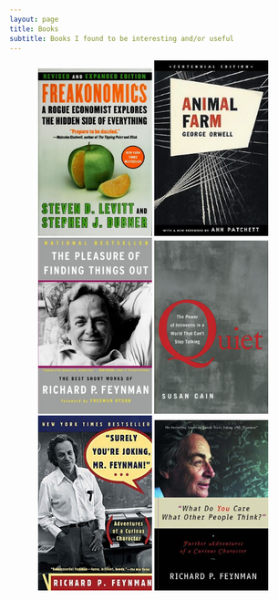 ```yaml
---
layout: page
title: Books
subtitle: Books I found to be interesting and/or useful
---
```


<p align="center">
  <img src="/cover_book/freakonomics.jpg" width="200" />
  <img src="/cover_book/animal_farm.jpg" width="200" />
  <img src="/cover_book/the_pleasure_of_finding_things_out.jpg" width="200" />
  <img src="/cover_book/quiet.jpg" width="200" />
  <img src="/cover_book/surely_youre_joking_mr_feynman.jpg" width="200" />
  <img src="/cover_book/what_do_you_care_what_other_people_think.jpg" width="200" />
</p>

